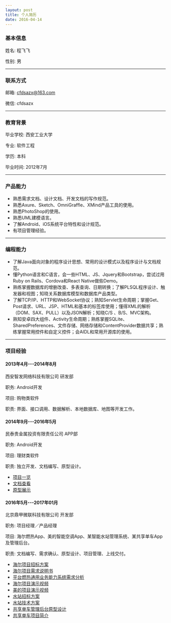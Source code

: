```yaml
---
layout: post
title: 个人简历
date: 2016-04-14
---
```


### 基本信息

姓名: 程飞飞

性别: 男

---

### 联系方式

邮箱: cfdsazx@163.com

微信: cfdsazx

---

### 教育背景

毕业学校: 西安工业大学

专业: 软件工程

学历: 本科

毕业时间: 2012年7月

---

### 产品能力

* 熟悉需求文档、设计文档、开发文档的写作规范。
* 熟悉Axure、Sketch、OmniGraffle、XMind产品工具的使用。
* 熟悉PhotoShop的使用。
* 熟悉UML建模语言。
* 了解Android、iOS系统平台特性和设计规范。
* 有项目管理经验。

---

### 编程能力

* 了解Java面向对象的程序设计思想、常用的设计模式以及程序设计与文档规范。
* 懂Python语言和C语言，会一些HTML、JS、Jquery和Bootstrap，尝试过用Ruby on Rails、Cordova和React Native做些Demo。
* 熟练掌握数据库的增删改查、多表查询、日期转换；了解PLSQL程序设计、触发器和视图；知晓关系数据库模型和数据库产品类型。
* 了解TCP/IP、HTTP和WebSocket协议；熟知Servlet生命周期；掌握Get、Post请求、URL、JSP、HTML和基本的标签库使用；懂得XML的解析（DOM、SAX、PULL）以及JSON解析；知晓C/S 、B/S、MVC架构。
* 熟知安卓四大组件、Activity生命周期；熟练掌握SQLite、SharedPreferences、文件存储、网络存储和ContentProvider数据共享；熟练掌握常用控件和自定义控件；会AIDL和常用开源库的使用。

---

### 项目经验

#### 2013年4月---2014年8月

西安智发网络科技有限公司  研发部

职务: Android开发

项目: 购物类软件

职责: 界面、接口调用、数据解析、本地数据库、地图等开发工作。

#### 2014年9月---2016年5月

民泰贵金属投资有限责任公司  APP部

职务: Android开发

项目: 理财类软件

职责: 独立开发、文档编写、原型设计。

* [项目一览](http://uchihapeng.github.io/blog/2016/04/13/develop-years/)
* [文档查看](http://7xv9u1.com1.z0.glb.clouddn.com/app-design-document.pdf)
* [原型展示](http://7xv9u1.com1.z0.glb.clouddn.com/app-axure.pdf)

#### 2016年5月---2017年01月

北京鼎甲微联科技有限公司  开发部

职务: 项目经理／产品经理

项目: 海尔燃热App、美的智能空调App、某智能水站管理系统、某共享单车App及管理后台。

职责: 文档编写、需求确认、原型设计、项目管理、上线交付。

* [海尔项目招标方案](http://7xv9u1.com1.z0.glb.clouddn.com/%E7%87%83%E6%99%BA%E6%8E%A7%E9%A1%B9%E7%9B%AE%E6%8A%95%E6%A0%87%E6%96%B9%E6%A1%88.pptx)
* [海尔项目需求说明书](http://7xv9u1.com1.z0.glb.clouddn.com/%E7%87%83%E6%99%BA%E6%8E%A7%E9%9C%80%E6%B1%82%E8%AF%B4%E6%98%8E%E4%B9%A6.docx)
* [平台燃热通用业务能力系统需求分析](http://7xv9u1.com1.z0.glb.clouddn.com/%E5%B9%B3%E5%8F%B0%E7%87%83%E7%83%AD%E9%80%9A%E7%94%A8%E4%B8%9A%E5%8A%A1%E8%83%BD%E5%8A%9B%E7%B3%BB%E7%BB%9F%E9%9C%80%E6%B1%82%E5%88%86%E6%9E%90v1.3.docx)
* [海尔项目演示视频](http://7xv9u1.com1.z0.glb.clouddn.com/Haier_rzk.mp4)
* [美的项目演示视频](http://7xv9u1.com1.z0.glb.clouddn.com/AirNet.mp4)
* [水站招标方案](http://7xv9u1.com1.z0.glb.clouddn.com/%E4%BA%B2%E4%BA%B2%E6%B0%B4%E7%AB%99%E6%8B%9B%E6%A0%87%E6%96%B9%E6%A1%8820160919.pptx)
* [水站技术方案](http://7xv9u1.com1.z0.glb.clouddn.com/%E4%BA%B2%E4%BA%B2%E6%B0%B4%E7%AB%99%E9%A1%B9%E7%9B%AE%E6%96%B9%E6%A1%88%E8%AE%BE%E8%AE%A120160913.docx)
* [共享单车管理后台原型设计](http://7xv9u1.com1.z0.glb.clouddn.com/%E8%87%AA%E8%A1%8C%E8%BD%A6%E7%AE%A1%E7%90%86%E5%90%8E%E5%8F%B00919.zip)
* [共享单车项目简介](http://7xv9u1.com1.z0.glb.clouddn.com/%E5%85%B1%E4%BA%AB%E5%8D%95%E8%BD%A6%E9%A1%B9%E7%9B%AE%E7%AE%80%E4%BB%8B.pdf)